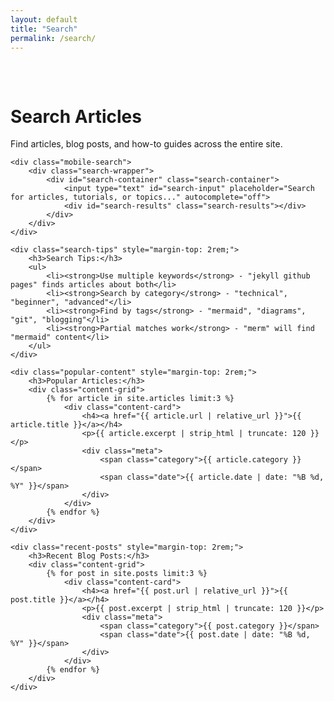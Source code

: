 ```yaml
---
layout: default
title: "Search"
permalink: /search/
---
```


<div class="container" style="padding: 2rem 0;">
    <h1>Search Articles</h1>
    <p>Find articles, blog posts, and how-to guides across the entire site.</p>
    
    <div class="mobile-search">
        <div class="search-wrapper">
            <div id="search-container" class="search-container">
                <input type="text" id="search-input" placeholder="Search for articles, tutorials, or topics..." autocomplete="off">
                <div id="search-results" class="search-results"></div>
            </div>
        </div>
    </div>

    <div class="search-tips" style="margin-top: 2rem;">
        <h3>Search Tips:</h3>
        <ul>
            <li><strong>Use multiple keywords</strong> - "jekyll github pages" finds articles about both</li>
            <li><strong>Search by category</strong> - "technical", "beginner", "advanced"</li>
            <li><strong>Find by tags</strong> - "mermaid", "diagrams", "git", "blogging"</li>
            <li><strong>Partial matches work</strong> - "merm" will find "mermaid" content</li>
        </ul>
    </div>

    <div class="popular-content" style="margin-top: 2rem;">
        <h3>Popular Articles:</h3>
        <div class="content-grid">
            {% for article in site.articles limit:3 %}
                <div class="content-card">
                    <h4><a href="{{ article.url | relative_url }}">{{ article.title }}</a></h4>
                    <p>{{ article.excerpt | strip_html | truncate: 120 }}</p>
                    <div class="meta">
                        <span class="category">{{ article.category }}</span>
                        <span class="date">{{ article.date | date: "%B %d, %Y" }}</span>
                    </div>
                </div>
            {% endfor %}
        </div>
    </div>

    <div class="recent-posts" style="margin-top: 2rem;">
        <h3>Recent Blog Posts:</h3>
        <div class="content-grid">
            {% for post in site.posts limit:3 %}
                <div class="content-card">
                    <h4><a href="{{ post.url | relative_url }}">{{ post.title }}</a></h4>
                    <p>{{ post.excerpt | strip_html | truncate: 120 }}</p>
                    <div class="meta">
                        <span class="category">{{ post.category }}</span>
                        <span class="date">{{ post.date | date: "%B %d, %Y" }}</span>
                    </div>
                </div>
            {% endfor %}
        </div>
    </div>
</div>

<style>
.content-grid {
    display: grid;
    grid-template-columns: repeat(auto-fit, minmax(300px, 1fr));
    gap: 1.5rem;
    margin-top: 1rem;
}

.content-card {
    background: var(--bg-light);
    border: 1px solid var(--border);
    border-radius: var(--radius);
    padding: 1.5rem;
    transition: var(--transition);
}

.content-card:hover {
    box-shadow: var(--shadow);
    transform: translateY(-2px);
}

.content-card h4 {
    margin: 0 0 0.5rem 0;
    font-size: 1.1rem;
}

.content-card h4 a {
    color: var(--primary);
    text-decoration: none;
}

.content-card h4 a:hover {
    color: var(--accent);
}

.content-card p {
    margin: 0 0 1rem 0;
    color: var(--text);
    line-height: 1.5;
}

.meta {
    display: flex;
    gap: 1rem;
    align-items: center;
    font-size: 0.85rem;
    color: var(--text-muted);
}

.meta .category {
    background: var(--accent);
    color: white;
    padding: 0.2rem 0.5rem;
    border-radius: 3px;
    font-weight: 500;
}

.search-tips ul {
    list-style-type: disc;
    margin-left: 1.5rem;
}

.search-tips li {
    margin-bottom: 0.5rem;
    line-height: 1.5;
}

@media (max-width: 768px) {
    .content-grid {
        grid-template-columns: 1fr;
    }
    
    .mobile-search .search-wrapper {
        display: block !important;
    }
}
</style>

